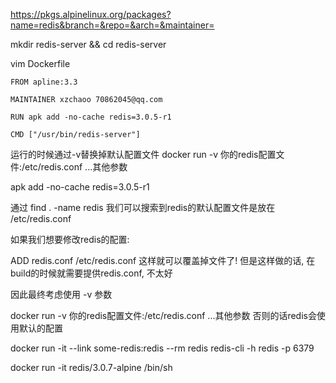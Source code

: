 https://pkgs.alpinelinux.org/packages?name=redis&branch=&repo=&arch=&maintainer=

mkdir redis-server && cd redis-server

vim Dockerfile
```
FROM apline:3.3

MAINTAINER xzchaoo 70862045@qq.com

RUN apk add -no-cache redis=3.0.5-r1

CMD ["/usr/bin/redis-server"]
```

运行的时候通过-v替换掉默认配置文件
docker run -v 你的redis配置文件:/etc/redis.conf ...其他参数



apk add -no-cache redis=3.0.5-r1

通过 find . -name redis 我们可以搜索到redis的默认配置文件是放在 /etc/redis.conf

如果我们想要修改redis的配置:

ADD redis.conf /etc/redis.conf
这样就可以覆盖掉文件了!
但是这样做的话, 在build的时候就需要提供redis.conf, 不太好

因此最终考虑使用 -v 参数

docker run -v 你的redis配置文件:/etc/redis.conf ...其他参数
否则的话redis会使用默认的配置


docker run -it --link some-redis:redis --rm redis redis-cli -h redis -p 6379

docker run -it redis/3.0.7-alpine /bin/sh




